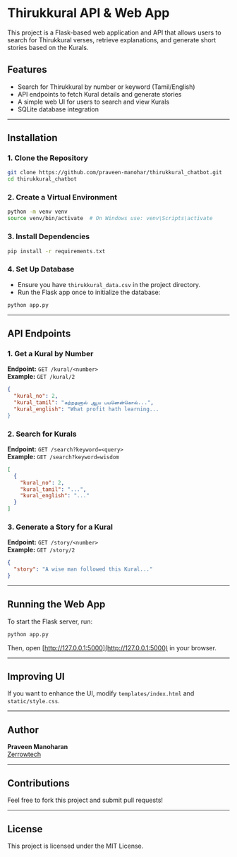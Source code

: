 # Thirukkural API & Web App

This project is a Flask-based web application and API that allows users to search for Thirukkural verses, retrieve explanations, and generate short stories based on the Kurals.

## Features
- Search for Thirukkural by number or keyword (Tamil/English)
- API endpoints to fetch Kural details and generate stories
- A simple web UI for users to search and view Kurals
- SQLite database integration

---

## Installation

### 1. Clone the Repository
```bash
git clone https://github.com/praveen-manohar/thirukkural_chatbot.git
cd thirukkural_chatbot
```

### 2. Create a Virtual Environment
```bash
python -m venv venv
source venv/bin/activate  # On Windows use: venv\Scripts\activate
```

### 3. Install Dependencies
```bash
pip install -r requirements.txt
```

### 4. Set Up Database
- Ensure you have `thirukkural_data.csv` in the project directory.
- Run the Flask app once to initialize the database:
```bash
python app.py
```

---

## API Endpoints

### 1. Get a Kural by Number
**Endpoint:** `GET /kural/<number>`  
**Example:** `GET /kural/2`
```json
{
  "kural_no": 2,
  "kural_tamil": "கற்றதனால் ஆய பயனென்கொல்...",
  "kural_english": "What profit hath learning...
}
```

### 2. Search for Kurals
**Endpoint:** `GET /search?keyword=<query>`  
**Example:** `GET /search?keyword=wisdom`
```json
[
  {
    "kural_no": 2,
    "kural_tamil": "...",
    "kural_english": "..."
  }
]
```

### 3. Generate a Story for a Kural
**Endpoint:** `GET /story/<number>`  
**Example:** `GET /story/2`
```json
{
  "story": "A wise man followed this Kural..."
}
```

---

## Running the Web App
To start the Flask server, run:
```bash
python app.py
```
Then, open [http://127.0.0.1:5000](http://127.0.0.1:5000) in your browser.

---

## Improving UI
If you want to enhance the UI, modify `templates/index.html` and `static/style.css`.

---

## Author
**Praveen Manoharan**  
[Zerrowtech](https://zerrowtech.com/praveen-manoharan/)

---

## Contributions
Feel free to fork this project and submit pull requests!

---

## License
This project is licensed under the MIT License.
